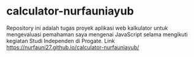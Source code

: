 # calculator-nurfauniayub
Repository ini adalah tugas proyek aplikasi web kalkulator untuk mengevaluasi pemahaman saya mengenai JavaScript selama mengikuti kegiatan Studi Independen di Progate.
Link https://nurfauni27.github.io/calculator-nurfauniayub/
